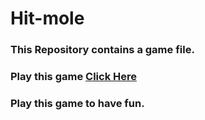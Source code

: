 # Hit-mole
### This Repository contains a game file.
### Play this game [Click Here](https://r-phoenix.github.io/Hit-mole/)
### Play this game to have fun.